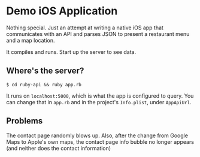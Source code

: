 # Demo iOS Application

Nothing special. Just an attempt at writing a native iOS app that communicates
with an API and parses JSON to present a restaurant menu and a map location.

It compiles and runs. Start up the server to see data.

## Where's the server?

    $ cd ruby-api && ruby app.rb

It runs on `localhost:5000`, which is what the app is configured to query. You
can change that in `app.rb` and in the project's `Info.plist`, under `AppApiUrl`.

## Problems

The contact page randomly blows up. Also, after the change from Google Maps to
Apple's own maps, the contact page info bubble no longer appears (and neither
does the contact information)
